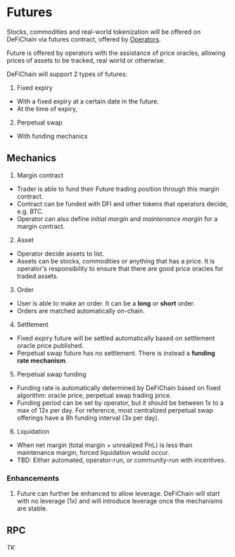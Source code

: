 # Futures

Stocks, commodities and real-world tokenization will be offered on DeFiChain via futures contract, offered by [Operators](/operator).

Future is offered by operators with the assistance of price oracles, allowing prices of assets to be tracked, real world or otherwise.

DeFiChain will support 2 types of futures:

1. Fixed expiry
  - With a fixed expiry at a certain date in the future.
  - At the time of expiry,

2. Perpetual swap
  - With funding mechanics

## Mechanics

1. Margin contract
  - Trader is able to fund their Future trading position through this margin contract.
  - Contract can be funded with DFI and other tokens that operators decide, e.g. BTC.
  - Operator can also define _initial margin_ and _maintenance margin_ for a margin contract.

2. Asset
  - Operator decide assets to list.
  - Assets can be stocks, commodities or anything that has a price. It is operator's responsibility to ensure that there are good price oracles for traded assets.

3. Order
  - User is able to make an order. It can be a **long** or **short** order.
  - Orders are matched automatically on-chain.

4. Settlement
  - Fixed expiry future will be settled automatically based on settlement oracle price published.
  - Perpetual swap future has no settlement. There is instead a **funding rate mechanism**.

5. Perpetual swap funding
  - Funding rate is automatically determined by DeFiChain based on fixed algorithm: oracle price, perpetual swap trading price.
  - Funding period can be set by operator, but it should be between 1x to a max of 12x per day. For reference, most centralized perpetual swap offerings have a 8h funding interval (3x per day).

6. Liquidation
  - When net margin (total margin + unrealized PnL) is less than maintenance margin, forced liquidation would occur.
  - TBD: Either automated, operator-run, or community-run with incentives.


### Enhancements

1. Future can further be enhanced to allow leverage. DeFiChain will start with no leverage (1x) and will introduce leverage once the mechanisms are stable.

## RPC

_TK_
